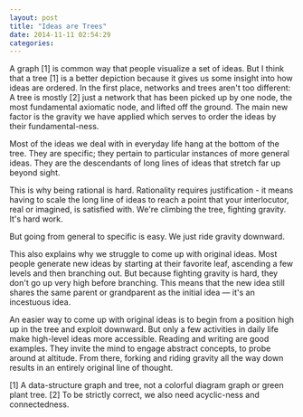 ```yaml
---
layout: post
title: "Ideas are Trees"
date: 2014-11-11 02:54:29
categories:
---
```


A graph [1] is common way that people visualize a set of ideas. But I think that a tree [1] is a better depiction because it gives us some insight into how ideas are ordered. In the first place, networks and trees aren't too different: A tree is mostly [2] just a network that has been picked up by one node, the most fundamental axiomatic node, and lifted off the ground. The main new factor is the gravity we have applied which serves to order the ideas by their fundamental-ness.

Most of the ideas we deal with in everyday life hang at the bottom of the tree. They are specific; they pertain to particular instances of more general ideas. They are the descendants of long lines of ideas that stretch far up beyond sight.

This is why being rational is hard. Rationality requires justification - it means having to scale the long line of ideas to reach a point that your interlocutor, real or imagined, is satisfied with. We're climbing the tree, fighting gravity. It's hard work.

But going from general to specific is easy. We just ride gravity downward.

This also explains why we struggle to come up with original ideas. Most people generate new ideas by starting at their favorite leaf, ascending a few levels and then branching out. But because fighting gravity is hard, they don't go up very high before branching. This means that the new idea still shares the same parent or grandparent as the initial idea &mdash; it's an incestuous idea.

An easier way to come up with original ideas is to begin from a position high up in the tree and exploit downward. But only a few activities in daily life make high-level ideas more accessible. Reading and writing are good examples. They invite the mind to engage abstract concepts, to probe around at altitude. From there, forking and riding gravity all the way down results in an entirely original line of thought.


[1] A data-structure graph and tree, not a colorful diagram graph or green plant tree.
[2] To be strictly correct, we also need acyclic-ness and connectedness.
